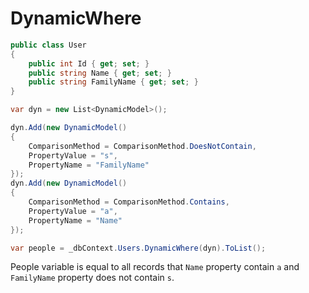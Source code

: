# DynamicWhere
```cs
public class User
{
    public int Id { get; set; }
    public string Name { get; set; }
    public string FamilyName { get; set; }
}
```

```cs
var dyn = new List<DynamicModel>();

dyn.Add(new DynamicModel()
{
    ComparisonMethod = ComparisonMethod.DoesNotContain,
    PropertyValue = "s",
    PropertyName = "FamilyName"
});
dyn.Add(new DynamicModel()
{
    ComparisonMethod = ComparisonMethod.Contains,
    PropertyValue = "a",
    PropertyName = "Name"
});

var people = _dbContext.Users.DynamicWhere(dyn).ToList();
```
 People variable is equal to all records that `Name` property contain `a` and `FamilyName` property does not contain `s`.
